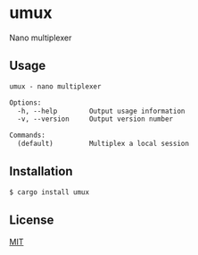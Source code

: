 # umux
Nano multiplexer

## Usage
```txt
umux - nano multiplexer

Options:
  -h, --help        Output usage information
  -v, --version     Output version number

Commands:
  (default)         Multiplex a local session
```

## Installation
```sh
$ cargo install umux
```

## License
[MIT](https://tldrlegal.com/license/mit-license)
